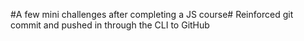 #A few mini challenges after completing a JS course#
Reinforced git commit and pushed in through the CLI to GitHub
